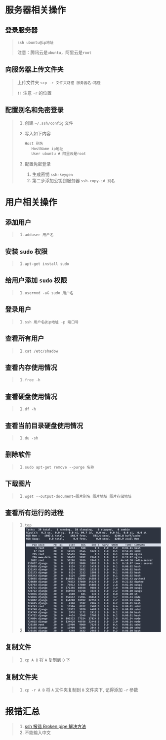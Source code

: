 # 服务器相关操作

## 登录服务器

>`ssh ubuntu@ip地址`
>
>注意：腾讯云是`ubuntu`，阿里云是`root`

## 向服务器上传文件夹

> 上传文件夹 `scp -r 文件夹路径 服务器名:路径`
>
> `!!` 注意 `-r` 的位置

## 配置别名和免密登录

> 1. 创建 `~/.ssh/config` 文件
>
> 2. 写入如下内容
>
>    ```markdown
>    Host 别名
>    	HostName ip地址
>    	User ubuntu # 阿里云是root
>    ```
>
> 3. 配置免密登录
>
>    1. 生成密钥 `ssh-keygen`
>    2. 第二步添加公钥到服务器 `ssh-copy-id 别名`

# 用户相关操作

## 添加用户

>   1.   `adduser 用户名`

## 安装 `sudo` 权限

>   1.   `apt-get install sudo`

## 给用户添加 `sudo` 权限

>   1.   `usermod -aG sudo 用户名`

## 登录用户

>   1.   `ssh 用户名@ip地址 -p 端口号`

## 查看所有用户

>   1.   `cat /etc/shadow`

## 查看内存使用情况

>   1.   `free -h`

## 查看硬盘使用情况

>   1.   `df -h`

## 查看当前目录硬盘使用情况

>   1.   `du -sh`

## 删除软件

>   1.   `sudo apt-get remove --purge 名称`

## 下载图片

>   1.   `wget --output-document=图片别名 图片地址 图片存储地址`

## 查看所有运行的进程

>   1.   `top`
>   2.   ![541752](img/541752.png)

## 复制文件

>   1.   `cp A B` 将 `A` 复制到 `B` 下 

## 复制文件夹

>   1.   `cp -r A B` 将 `A` 文件夹复制到 `B` 文件夹下, 记得添加 `-r` 参数

## 

# 报错汇总

> 1. [ssh 报错 Broken pipe 解决方法](https://blog.csdn.net/whatday/article/details/113750935)
> 1. 不能输入中文

